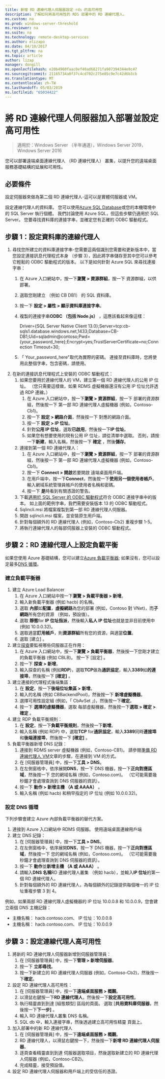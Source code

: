 ```yaml
---
title: 新增 RD 連線代理人伺服器設定 rds 的高可用性
description: 了解如何將高可用性的 RDS 部署中的 RD 連線代理人。
ms.custom: na
ms.prod: windows-server-threshold
ms.reviewer: na
ms.suite: na
ms.technology: remote-desktop-services
ms.author: elizapo
ms.date: 04/10/2017
ms.tgt_pltfrm: na
ms.topic: article
author: lizap
manager: dongill
ms.openlocfilehash: e20b4960faac0ef40ad68271fa907394344e9c47
ms.sourcegitcommit: 21165734a0f37c4cd702c275e85c9e7c42d6b3cb
ms.translationtype: MT
ms.contentlocale: zh-TW
ms.lasthandoff: 05/03/2019
ms.locfileid: "65034422"
---
```

# <a name="add-the-rd-connection-broker-server-to-the-deployment-and-configure-high-availability"></a>將 RD 連線代理人伺服器加入部署並設定高可用性

>適用於：Windows Server （半年通道），Windows Server 2019，Windows Server 2016

您可以部署遠端桌面連線代理人 （RD 連線代理人） 叢集，以提升您的遠端桌面服務基礎結構的延展和可用性。 

## <a name="pre-requisites"></a>必要條件

設定伺服器來做為第二個 RD 連線代理人-這可以是實體伺服器或 VM。

設定連線代理人的資料庫。 您可以使用[Azure SQL Database](https://azure.microsoft.com/documentation/articles/sql-database-get-started/#create-a-new-aure-sql-database)或您的本機環境中的 SQL Server 執行個體。 我們討論使用 Azure SQL，但這些步驟仍適用於 SQL Server。 您要尋找資料庫的連接字串，並確定您有正確的 ODBC 驅動程式。

## <a name="step-1-configure-the-database-for-the-connection-broker"></a>步驟 1：設定資料庫的連線代理人

1. 尋找您所建立的資料庫連接字串-您需要這兩個識別您需要和更新版本中，當您設定連接訊息代理程式本身 （步驟 3），因此將字串儲存至其中您可以參考它輕鬆的 ODBC 驅動程式的版本。 以下是如何針對 Azure SQL 來尋找連接字串：  
    1. 在 Azure 入口網站中，按一下**瀏覽 > 資源群組**，按一下 資源群組，以供部署。   
    2. 選取您剛建立 （例如 CB DB1） 的 SQL 資料庫。   
    3. 按一下 **設定 > 屬性 > 顯示資料庫連接字串**。   
    4. 複製的連接字串**ODBC （包括 Node.js）** ，這應該看起來像這樣：   
      
        Driver={SQL Server Native Client 13.0};Server=tcp:cb-sqls1.database.windows.net,1433;Database=CB-DB1;Uid=sqladmin@contoso;Pwd={your_password_here};Encrypt=yes;TrustServerCertificate=no;Connection Timeout=30;   
  
    5. 「 Your_password_here"取代為實際的密碼。 連接至資料庫時，您將使用此整個字串，包含密碼，請使用。 
2. 在新的連接訊息代理程式上安裝的 ODBC 驅動程式： 
   1. 如果您要用於連線代理人的 VM，建立第一個 RD 連線代理人的公用 IP 位址。 （您只需要這樣做，如果 RDMS 虛擬機器還沒有公用 IP 位址允許透過 RDP 連線。）
       1. 在 Azure 入口網站中，按一下**瀏覽 > 資源群組**，按一下 部署的資源群組，然後按一下 第一部 RD 連線代理人虛擬機器 (例如，Contoso-Cb1)。
       2. 按一下 **設定 > 網路介面**，然後按一下 對應的網路介面。
       3. 按一下 **設定 > IP 位址**。
       4. 針對**公用 IP 位址**，選取**已啟用**，然後按一下**IP 位址**。
       5. 如果您有想要使用的現有公用 IP 位址，請從清單中選取。 否則，請按一下**新建**，輸入名稱，然後按一下  **確定** ，然後**儲存**。
   2. 連接到第一個 RD 連線代理人：
       1. 在 Azure 入口網站中，按一下**瀏覽 > 資源群組**，按一下 部署的資源群組，然後按一下 第一部 RD 連線代理人虛擬機器 (例如，Contoso-Cb1)。
       2. 按一下  **Connect > 開啟**若要開啟 遠端桌面用戶端。
       3. 在用戶端中，按一下**Connect**，然後按一下**使用另一個使用者帳戶**。 輸入網域系統管理員帳戶的使用者名稱和密碼。
       4. 按一下 **是**時看到有關憑證的警告。
   3. 下載[適用於 SQL Server 的 ODBC 驅動程式](https://www.microsoft.com/download/confirmation.aspx?id=50420)符合 ODBC 連接字串中的版本。 如上面的範例字串，我們需要安裝版本 13 的 ODBC 驅動程式。
   4. Sqlincli.msi 將檔案複製到第一部 RD 連線代理人伺服器。   
   5. 開啟 sqlincli.msi 檔案，並安裝原生用戶端。  
   6. 針對每個額外的 RD 連線代理人 (例如，Contoso-Cb2) 重複步驟 1-5。
   7. 將執行連線代理人的每部伺服器上安裝的 ODBC 驅動程式。

## <a name="step-2-configure-load-balancing-on-the-rd-connection-brokers"></a>步驟 2：RD 連線代理人上設定負載平衡 

如果您使用 Azure 基礎結構，您可以建立[Azure 負載平衡器](#create-a-load-balancer); 如果沒有，您可以設定最多[DNS 循環](#configure-dns-round-robin)。

### <a name="create-a-load-balancer"></a>建立負載平衡器  
1. 建立 Azure Load Balancer   
      1. 在 Azure 入口網站中按一下**瀏覽 > 負載平衡器 > 新增**。   
      2. 輸入新負載平衡器 (例如 hacb) 的名稱。   
      3. 選取 **內部**如**配置**，**虛擬網路**為您的部署 (例如，Contoso 對 VNet)，而**子網路**所有您的資源 （例如，預設值）。   
      4. 選取 **靜態**for **IP 位址指派**，然後輸入**私人 IP 位址**也就是並非目前使用中 (例如 10.0.0.32)。   
      5. 選取適當**訂用帳戶**，則**資源群組**所有您的資源，與適當**位置**。   
      6. 選取 [建立]  。   
2. 建立[探查](https://azure.microsoft.com/documentation/articles/load-balancer-custom-probe-overview/)要監視哪些伺服器正在作用：   
      1. 在 Azure 入口網站中，按一下**瀏覽 > 負載平衡器**，然後按一下您剛才建立的負載平衡器 (例如 CBLB)。 按一下 [設定]  。   
      2. 按一下 **探查 > 新增**。   
      3. 輸入探查的名稱 (例如**RDP**)，選取**TCP**做為**通訊協定**，輸入**3389**如**的連接埠**，然後按一下 **[確定]** 。   
3. 建立連接的代理程式後端集區：   
      1. 在 **設定**，按一下**後端位址集區 > 新增**。   
      2. 輸入的名稱 (例如 CBBackendPool)，然後按一下 **新增虛擬機器**。  
      3. 選擇可用性設定組 (例如，「 CbAvSet 」)，然後按一下**確定**。   
      3. 按一下 **選擇的虛擬機器**，選取 每部虛擬機器，然後按一下**選取 > 確定 > 確定** 。   
4. 建立 RDP 負載平衡規則：   
      1. 在 **設定**，按一下**負載平衡規則**，然後按一下**新增**。   
      2. 輸入名稱 (例如 RDP) 中，選取**TCP** for**通訊協定**，輸入**3389**同時**連接埠**和**後端連接埠**，然後按一下 **[確定]** 。   
5. 負載平衡器新增 DNS 記錄：   
      1. 連接到 RDMS server 虛擬機器 (例如，Contoso-CB1)。 請參閱[準備 RD 連線代理人 VM](Prepare-the-RD-Connection-Broker-VM-for-Remote-Desktop.md)文章的步驟，在連接到 VM 的方式。   
      2. 在 [伺服器管理員] 中，按一下**工具 > DNS**。   
      3. 在左側窗格中，依序展開**DNS**，按一下 DNS 機器，按一下**正向對應區域**，然後按一下 您的網域名稱 (例如，Contoso.com)。 （它可能需要幾秒鐘才會處理查詢到 DNS 伺服器的資訊）。  
      4. 按一下 **動作 > 新增主機 （A 或 AAAA）** 。   
      9. 輸入名稱 (例如 hacb) 和稍早指定的 IP 位址 (例如 10.0.0.32)。   

### <a name="configure-dns-round-robin"></a>設定 DNS 循環  
  
下列步驟會建立 Azure 內部負載平衡器的替代方案。   
  
1. 連接到 Azure 入口網站中 RDMS 伺服器。 使用遠端桌面連線用戶端   
2. 建立 DNS 記錄：   
      1. 在 [伺服器管理員] 中，按一下**工具 > DNS**。   
      2. 在左側窗格中，依序展開**DNS**，按一下 DNS 機器，按一下**正向對應區域**，然後按一下 您的網域名稱 (例如，Contoso.com)。 （它可能需要幾秒鐘才會處理查詢到 DNS 伺服器的資訊）。  
      3. 按一下 **動作**並**新增主機 （A 或 AAAA）** 。   
      4. 請輸入**DNS 名稱**RD 連線代理人叢集 （例如 hacb），並輸入**IP 位址**的第一個 RD 連線代理人。   
      5. 針對每個額外的 RD 連線代理人，為每個額外的記錄提供每個唯一的 IP 位址重複步驟 3 到 4。


例如，如果兩部 RD 連線代理人虛擬機器的 IP 位址 10.0.0.8 和 10.0.0.9，您會建立兩個 DNS 主機記錄：
 - 主機名稱： hacb.contoso.com、 IP 位址：10.0.0.8
 - 主機名稱： hacb.contoso.com、 IP 位址：10.0.0.9

## <a name="step-3-configure-the-connection-brokers-for-high-availability"></a>步驟 3：設定連線代理人高可用性

1. 將新的 RD 連線代理人伺服器新增到伺服器管理員：
   1. 在 [伺服器管理員] 中，按一下**管理 > 新增伺服器**。
   2. 按一下 **立即尋找**。
   3. 按一下新建立的 RD 連線代理人伺服器 (例如，Contoso-Cb2)，然後按一下**確定**。
2. 設定 RD 連線代理人高可用性：
   1. 在 [伺服器管理員] 中，按一下**遠端桌面服務 > 概觀**。
   2. 以滑鼠右鍵按一下**RD 連線代理人**，然後按一下**設定高可用性**。
   3. 執行精靈直到到達 [組態類型] 區段的頁面。 選取 [**共用資料庫伺服器**，然後按一下**下一步]** 。
   4. 輸入 RD 連線代理人叢集 DNS 名稱。
   5. SQL db 中，輸入連接字串，然後透過建立高可用性精靈 頁面上。
3. 加入部署中的新 RD 連線代理人
   1. 在 [伺服器管理員] 中，按一下**遠端桌面服務 > 概觀**。
   2. RD 連線代理人，以滑鼠右鍵按一下，然後按一下**新增 RD 連線代理人伺服器**。
   3. 逐頁查看精靈直到到達 伺服器選取項目，然後選取新建立的 RD 連線代理人伺服器 (例如，Contoso-CB2)。
   4. 完成精靈，接受預設值。
4. 設定 RD 連線代理人伺服器和用戶端上的受信任的憑證。

